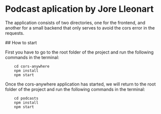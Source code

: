 # Podcast aplication by Jore Lleonart

The application consists of two directories, one for the frontend, and another for a small backend that only serves to avoid the cors error in the requests.

## How to start 

First you have to go to the root folder of the project and run the following commands in the terminal:

```
    cd cors-anywhere
    npm install
    npm start
```

Once the cors-anywhere application has started, we will return to the root folder of the project and run the following commands in the terminal:

```
    cd podcasts
    npm install
    npm start
```


